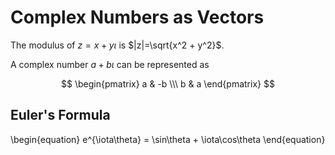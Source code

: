 # Complex Numbers as Vectors

The modulus of $z=x+y\iota$ is $|z|=\sqrt{x^2 + y^2}$. 

A complex number $a+b\iota$ can be represented as 

$$
\begin{pmatrix}
a & -b \\\
b & a
\end{pmatrix}
$$

## Euler's Formula

\begin{equation}
e^{\iota\theta} = \sin\theta + \iota\cos\theta
\end{equation}

